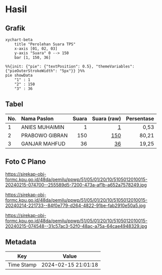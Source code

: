 # Hasil

## Grafik

```mermaid
xychart-beta
    title "Perolehan Suara TPS"
    x-axis [01, 02, 03]
    y-axis "Suara" 0 --> 150
    bar [1, 150, 36]
```

```mermaid
%%{init: {"pie": {"textPosition": 0.5}, "themeVariables": {"pieOuterStrokeWidth": "5px"}} }%%
pie showData
    "1" : 1
    "2" : 150
    "3" : 36
```

## Tabel

| No. | Nama Paslon    | Suara | Suara (raw) | Persentase |
|:--- |:-------------- | -----:| -----------:| ----------:|
| 1   | ANIES MUHAIMIN | 1     | [1][p-1]    | 0,53       |
| 2   | PRABOWO GIBRAN | 150   | [150][p-2]  | 80,21      |
| 3   | GANJAR MAHFUD  | 36    | [36][p-3]   | 19,25      |


[p-1]: https://github.com/gigit-pemilu/pemilu-2024-51-bali/blob/main/pilpres/hitung-suara/sub/51-bali/sub/05-klungkung/sub/01-nusa-penida/sub/2010-ped/sub/015-tps/sub/paslon-1.txt
[p-2]: https://github.com/gigit-pemilu/pemilu-2024-51-bali/blob/main/pilpres/hitung-suara/sub/51-bali/sub/05-klungkung/sub/01-nusa-penida/sub/2010-ped/sub/015-tps/sub/paslon-2.txt
[p-3]: https://github.com/gigit-pemilu/pemilu-2024-51-bali/blob/main/pilpres/hitung-suara/sub/51-bali/sub/05-klungkung/sub/01-nusa-penida/sub/2010-ped/sub/015-tps/sub/paslon-3.txt

## Foto C Plano

https://sirekap-obj-formc.kpu.go.id/48da/pemilu/ppwp/51/05/01/20/10/5105012010015-20240215-074700--255589d5-7200-473a-af1b-a652a7578249.jpg

https://sirekap-obj-formc.kpu.go.id/48da/pemilu/ppwp/51/05/01/20/10/5105012010015-20240214-221733--84f0e779-d264-4822-91be-fab2910e50a5.jpg

https://sirekap-obj-formc.kpu.go.id/48da/pemilu/ppwp/51/05/01/20/10/5105012010015-20240215-074548--31c57ac3-52f0-48ac-a75a-64cae4948329.jpg


## Metadata

| Key        | Value               |
| ---------- | ------------------- |
| Time Stamp | 2024-02-15 21:01:18 |



